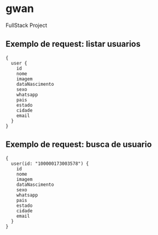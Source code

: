 # gwan
FullStack Project


## Exemplo de request: listar usuarios ##

```
{
  user {
    id
    nome
    imagem
    dataNascimento    
    sexo
    whatsapp
    pais
    estado
    cidade
    email 
  }
}
```

## Exemplo de request: busca de usuario ##

```
{
  user(id: "100000173003578") {
    id
    nome
    imagem
    dataNascimento    
    sexo
    whatsapp
    pais
    estado
    cidade
    email 
  }
}
```
